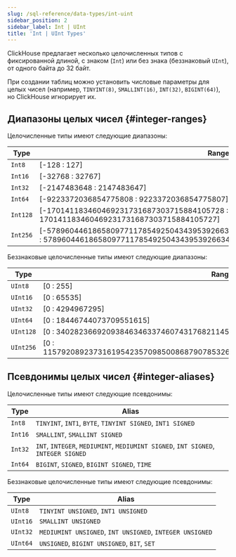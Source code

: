```yaml
---
slug: /sql-reference/data-types/int-uint
sidebar_position: 2
sidebar_label: Int | UInt
title: 'Int | UInt Types'
---
```


ClickHouse предлагает несколько целочисленных типов с фиксированной длиной, 
с знаком (`Int`) или без знака (беззнаковый `UInt`), от одного байта до 32 байт.

При создании таблиц можно установить числовые параметры для целых чисел (например, `TINYINT(8)`, `SMALLINT(16)`, `INT(32)`, `BIGINT(64)`), но ClickHouse игнорирует их.

## Диапазоны целых чисел {#integer-ranges}

Целочисленные типы имеют следующие диапазоны:

| Type     | Range                                                                                                                                                              |
|----------|--------------------------------------------------------------------------------------------------------------------------------------------------------------------|
| `Int8`   | \[-128 : 127\]                                                                                                                                                     |
| `Int16`  | \[-32768 : 32767\]                                                                                                                                                 |
| `Int32`  | \[-2147483648 : 2147483647\]                                                                                                                                       |
| `Int64`  | \[-9223372036854775808 : 9223372036854775807\]                                                                                                                     |
| `Int128` | \[-170141183460469231731687303715884105728 : 170141183460469231731687303715884105727\]                                                                             |
| `Int256` | \[-57896044618658097711785492504343953926634992332820282019728792003956564819968 : 57896044618658097711785492504343953926634992332820282019728792003956564819967\] |

Беззнаковые целочисленные типы имеют следующие диапазоны:

| Type      | Range                                                                                  |
|-----------|----------------------------------------------------------------------------------------|
| `UInt8`   | \[0 : 255\]                                                                            |
| `UInt16`  | \[0 : 65535\]                                                                          |
| `UInt32`  | \[0 : 4294967295\]                                                                     |
| `UInt64`  | \[0 : 18446744073709551615\]                                                           |
| `UInt128` | \[0 : 340282366920938463463374607431768211455\]                                        |
| `UInt256` | \[0 : 115792089237316195423570985008687907853269984665640564039457584007913129639935\] |

## Псевдонимы целых чисел {#integer-aliases}

Целочисленные типы имеют следующие псевдонимы:

| Type    | Alias                                                                             |
|---------|-----------------------------------------------------------------------------------|
| `Int8`  | `TINYINT`, `INT1`, `BYTE`, `TINYINT SIGNED`, `INT1 SIGNED`                        |
| `Int16` | `SMALLINT`, `SMALLINT SIGNED`                                                     |
| `Int32` | `INT`, `INTEGER`, `MEDIUMINT`, `MEDIUMINT SIGNED`, `INT SIGNED`, `INTEGER SIGNED` |
| `Int64` | `BIGINT`, `SIGNED`, `BIGINT SIGNED`, `TIME`                                       |

Беззнаковые целочисленные типы имеют следующие псевдонимы:

| Type     | Alias                                                    |
|----------|----------------------------------------------------------|
| `UInt8`  | `TINYINT UNSIGNED`, `INT1 UNSIGNED`                      |
| `UInt16` | `SMALLINT UNSIGNED`                                      |
| `UInt32` | `MEDIUMINT UNSIGNED`, `INT UNSIGNED`, `INTEGER UNSIGNED` |
| `UInt64` | `UNSIGNED`, `BIGINT UNSIGNED`, `BIT`, `SET`              |
